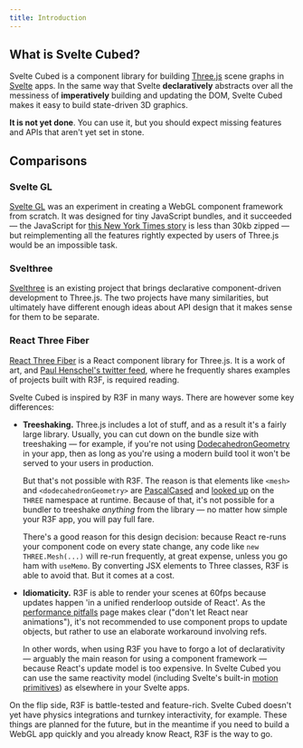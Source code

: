 ```yaml
---
title: Introduction
---
```


## What is Svelte Cubed?

Svelte Cubed is a component library for building [Three.js](https://threejs.org) scene graphs in [Svelte](https://svelte.dev) apps. In the same way that Svelte **declaratively** abstracts over all the messiness of **imperatively** building and updating the DOM, Svelte Cubed makes it easy to build state-driven 3D graphics.

**It is not yet done**. You can use it, but you should expect missing features and APIs that aren't yet set in stone.

## Comparisons

### Svelte GL

[Svelte GL](https://github.com/sveltejs/gl) was an experiment in creating a WebGL component framework from scratch. It was designed for tiny JavaScript bundles, and it succeeded — the JavaScript for [this New York Times story](https://www.nytimes.com/interactive/2020/02/21/business/coronavirus-airline-travel.html) is less than 30kb zipped — but reimplementing all the features rightly expected by users of Three.js would be an impossible task.

### Svelthree

[Svelthree](https://svelthree.dev/) is an existing project that brings declarative component-driven development to Three.js. The two projects have many similarities, but ultimately have different enough ideas about API design that it makes sense for them to be separate.

### React Three Fiber

[React Three Fiber](https://docs.pmnd.rs/react-three-fiber/getting-started/introduction) is a React component library for Three.js. It is a work of art, and [Paul Henschel's twitter feed](https://twitter.com/0xca0a/), where he frequently shares examples of projects built with R3F, is required reading.

Svelte Cubed is inspired by R3F in many ways. There are however some key differences:

- **Treeshaking.** Three.js includes a lot of stuff, and as a result it's a fairly large library. Usually, you can cut down on the bundle size with treeshaking — for example, if you're not using [DodecahedronGeometry](https://github.com/mrdoob/three.js/blob/master/src/geometries/DodecahedronGeometry.js) in your app, then as long as you're using a modern build tool it won't be served to your users in production.

  But that's not possible with R3F. The reason is that elements like `<mesh>` and `<dodecahedronGeometry>` are [PascalCased](https://github.com/pmndrs/react-three-fiber/blob/acd91a3d38a95bb06a3e210679c9b50553b67c0e/packages/fiber/src/core/renderer.ts#L275) and [looked up](https://github.com/pmndrs/react-three-fiber/blob/acd91a3d38a95bb06a3e210679c9b50553b67c0e/packages/fiber/src/core/renderer.ts#L296) on the `THREE` namespace at runtime. Because of that, it's not possible for a bundler to treeshake _anything_ from the library — no matter how simple your R3F app, you will pay full fare.

  There's a good reason for this design decision: because React re-runs your component code on every state change, any code like `new THREE.Mesh(...)` will re-run frequently, at great expense, unless you go ham with `useMemo`. By converting JSX elements to Three classes, R3F is able to avoid that. But it comes at a cost.

- **Idiomaticity.** R3F is able to render your scenes at 60fps because updates happen 'in a unified renderloop outside of React'. As the [performance pitfalls](https://docs.pmnd.rs/react-three-fiber/advanced/pitfalls) page makes clear ("don't let React near animations"), it's not recommended to use component props to update objects, but rather to use an elaborate workaround involving refs.

  In other words, when using R3F you have to forgo a lot of declarativity — arguably the main reason for using a component framework — because React's update model is too expensive. In Svelte Cubed you can use the same reactivity model (including Svelte's built-in [motion](https://svelte.dev/tutorial/tweened) [primitives](https://svelte.dev/tutorial/spring)) as elsewhere in your Svelte apps.

On the flip side, R3F is battle-tested and feature-rich. Svelte Cubed doesn't yet have physics integrations and turnkey interactivity, for example. These things are planned for the future, but in the meantime if you need to build a WebGL app quickly and you already know React, R3F is the way to go.
